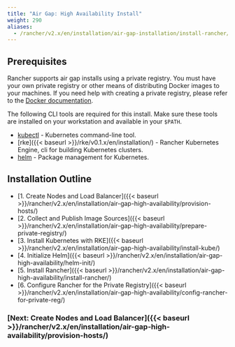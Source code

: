 ```yaml
---
title: "Air Gap: High Availability Install"
weight: 290
aliases:
  - /rancher/v2.x/en/installation/air-gap-installation/install-rancher/
---
```


## Prerequisites

Rancher supports air gap installs using a private registry. You must have your own private registry or other means of distributing Docker images to your machines. If you need help with creating a private registry, please refer to the [Docker documentation](https://docs.docker.com/registry/).

The following CLI tools are required for this install. Make sure these tools are installed on your workstation and available in your `$PATH`.

* [kubectl](https://kubernetes.io/docs/tasks/tools/install-kubectl/#install-kubectl) - Kubernetes command-line tool.
* [rke]({{< baseurl >}}/rke/v0.1.x/en/installation/) - Rancher Kubernetes Engine, cli for building Kubernetes clusters.
* [helm](https://docs.helm.sh/using_helm/#installing-helm) - Package management for Kubernetes.

## Installation Outline

- [1. Create Nodes and Load Balancer]({{< baseurl >}}/rancher/v2.x/en/installation/air-gap-high-availability/provision-hosts/)
- [2. Collect and Publish Image Sources]({{< baseurl >}}/rancher/v2.x/en/installation/air-gap-high-availability/prepare-private-registry/)
- [3. Install Kubernetes with RKE]({{< baseurl >}}/rancher/v2.x/en/installation/air-gap-high-availability/install-kube/)
- [4. Initialize Helm]({{< baseurl >}}/rancher/v2.x/en/installation/air-gap-high-availability/helm-init/)
- [5. Install Rancher]({{< baseurl >}}/rancher/v2.x/en/installation/air-gap-high-availability/install-rancher/)
- [6. Configure Rancher for the Private Registry]({{< baseurl >}}/rancher/v2.x/en/installation/air-gap-high-availability/config-rancher-for-private-reg/)


### [Next: Create Nodes and Load Balancer]({{< baseurl >}}/rancher/v2.x/en/installation/air-gap-high-availability/provision-hosts/) 
